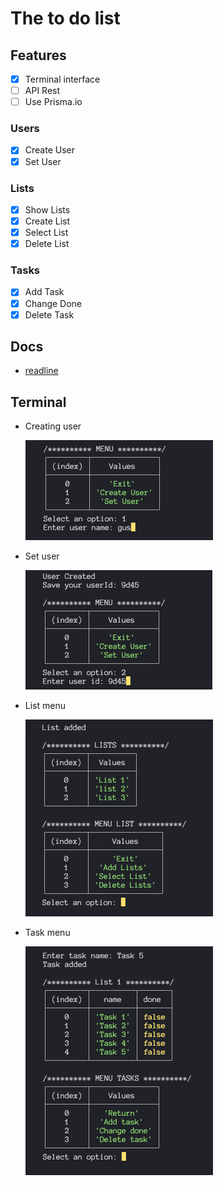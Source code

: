 # The to do list

## Features

- [x] Terminal interface
- [ ] API Rest
- [ ] Use Prisma.io

### Users

- [x] Create User
- [x] Set User

### Lists

- [x] Show Lists
- [x] Create List
- [x] Select List
- [x] Delete List

### Tasks

- [x] Add Task
- [x] Change Done
- [x] Delete Task

## Docs

- [readline](https://nodejs.org/en/knowledge/command-line/how-to-prompt-for-command-line-input/)

## Terminal

- Creating user

  ![Create user](./assets/1%20-%20Create%20user.png)

- Set user

  ![Set user](./assets/2%20-%20Set%20user.png)

- List menu

  ![List menu](./assets/3%20-%20List%20menu.png)

- Task menu

  ![Task menu](./assets/4%20-%20Task%20menu.png)

